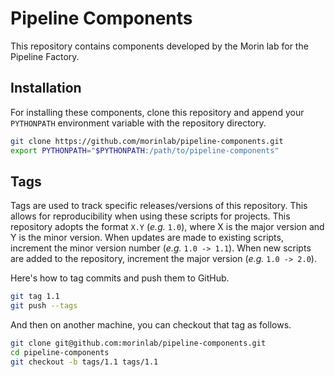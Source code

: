 # Pipeline Components

This repository contains components developed by the Morin lab for the Pipeline Factory. 

## Installation

For installing these components, clone this repository and append your `PYTHONPATH` environment variable with the repository directory. 

```bash
git clone https://github.com/morinlab/pipeline-components.git
export PYTHONPATH="$PYTHONPATH:/path/to/pipeline-components"
```

Tags
----

Tags are used to track specific releases/versions of this repository. This allows for reproducibility when using these scripts for projects. This repository adopts the format `X.Y` (_e.g._ `1.0`), where X is the major version and Y is the minor version. When updates are made to existing scripts, increment the minor version number (_e.g._ `1.0 -> 1.1`). When new scripts are added to the repository, increment the major version (_e.g._ `1.0 -> 2.0`). 

Here's how to tag commits and push them to GitHub. 

```bash
git tag 1.1
git push --tags
```

And then on another machine, you can checkout that tag as follows. 

```bash
git clone git@github.com:morinlab/pipeline-components.git
cd pipeline-components
git checkout -b tags/1.1 tags/1.1
```
